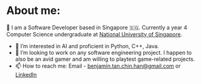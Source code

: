 # About me:

👋 I am a Software Developer based in Singapore :singapore:.
Currently a year 4 Computer Science undergraduate at [National University of Singapore](www.nus.edu.sg).

- 👀 I’m interested in AI and proficient in Python, C++, Java.
- 💞️ I’m looking to work on any software engineering project. I happen to also be an avid gamer and am willing to playtest game-related projects.
- 📫 How to reach me: Email - benjamin.tan.chin.han@gmail.com or [LinkedIn](https://www.linkedin.com/in/benjamin-tan-2b441722b/)

<!---
BenjaminTan99/BenjaminTan99 is a ✨ special ✨ repository because its `README.md` (this file) appears on your GitHub profile.
You can click the Preview link to take a look at your changes.
--->
